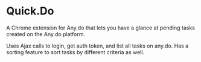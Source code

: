# Quick.Do
A Chrome extension for Any.do that lets you have a glance at pending tasks created on the Any.do platform.

Uses Ajax calls to login, get auth token, and list all tasks on any.do.
Has a sorting feature to sort tasks by different criteria as well.
